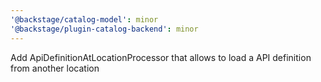 ```yaml
---
'@backstage/catalog-model': minor
'@backstage/plugin-catalog-backend': minor
---
```


Add ApiDefinitionAtLocationProcessor that allows to load a API definition from another location

